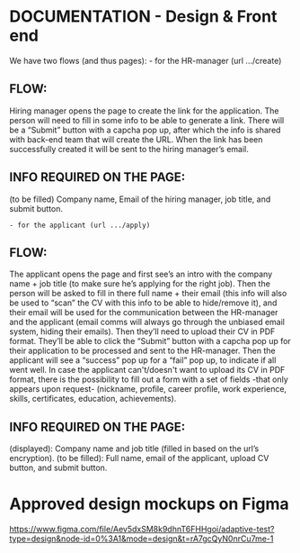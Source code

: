 # DOCUMENTATION - Design & Front end

We have two flows (and thus pages):
	- for the HR-manager (url .../create)
## FLOW: 
Hiring manager opens the page to create the link for the application.
The person will need to fill in some info to be able to generate a link. There will be a “Submit” button with a capcha pop up,
after which the info is shared with back-end team that will create the URL.
When the link has been successfully created it will be sent to the hiring manager’s email.
## INFO REQUIRED ON THE PAGE: 
 (to be filled) Company name, Email of the hiring manager, job title, and submit button.

	- for the applicant (url .../apply)
## FLOW:
The applicant opens the page and first see’s an intro with the company name + job title (to make sure he’s applying for the right job).
Then the person will be asked to fill in there full name + their email (this info will also be used to “scan” the CV with this info to be able to hide/remove it),
and their email will be used for the communication between the HR-manager and the applicant (email comms will always go through the unbiased email system, hiding their emails).
Then they’ll need to upload their CV in PDF format. They’ll be able to click the “Submit” button with a capcha pop up for their application to be processed and sent to the HR-manager.
Then the applicant will see a “success” pop up for a “fail” pop up, to indicate if all went well.
In case the applicant can't/doesn't want to upload its CV in PDF format, there is the possibility to fill out a form with a set of fields -that only appears upon request- (nickname, profile, career profile, work experience, skills, certificates, education, achievements).
## INFO REQUIRED ON THE PAGE:
 (displayed): Company name and job title (filled in based on the url’s encryption).
 (to be filled): Full name, email of the applicant, upload CV button, and submit button.


# Approved design mockups on Figma
https://www.figma.com/file/Aev5dxSM8k9dhnT6FHHgoi/adaptive-test?type=design&node-id=0%3A1&mode=design&t=rA7gcQyN0nrCu7me-1